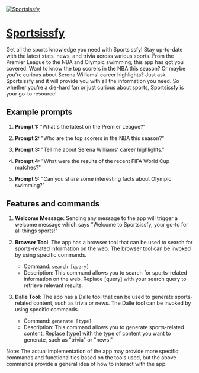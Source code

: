 [![Sportsissfy](https://files.oaiusercontent.com/file-wdUVaPEMGmJwkv4zrZ4BycZy?se=2123-10-19T05%3A00%3A30Z&sp=r&sv=2021-08-06&sr=b&rscc=max-age%3D31536000%2C%20immutable&rscd=attachment%3B%20filename%3Dd55cfa2a-53da-4d38-87e9-0d17f281eee5.png&sig=KL/Ah97E49qHRBfXuFT2sjZ1dWmvtYLRqclIDHcY/Is%3D)](https://chat.openai.com/g/g-9fMWwq1DR-sportsissfy)

# [Sportsissfy](https://chat.openai.com/g/g-9fMWwq1DR-sportsissfy)

Get all the sports knowledge you need with Sportsissfy! Stay up-to-date with the latest stats, news, and trivia across various sports. From the Premier League to the NBA and Olympic swimming, this app has got you covered. Want to know the top scorers in the NBA this season? Or maybe you're curious about Serena Williams' career highlights? Just ask Sportsissfy and it will provide you with all the information you need. So whether you're a die-hard fan or just curious about sports, Sportsissfy is your go-to resource!

## Example prompts

1. **Prompt 1:** "What's the latest on the Premier League?"

2. **Prompt 2:** "Who are the top scorers in the NBA this season?"

3. **Prompt 3:** "Tell me about Serena Williams' career highlights."

4. **Prompt 4:** "What were the results of the recent FIFA World Cup matches?"

5. **Prompt 5:** "Can you share some interesting facts about Olympic swimming?"


## Features and commands

1. **Welcome Message**: Sending any message to the app will trigger a welcome message which says "Welcome to Sportsissfy, your go-to for all things sports!"

2. **Browser Tool**: The app has a browser tool that can be used to search for sports-related information on the web. The browser tool can be invoked by using specific commands.

    - Command: `search [query]`
    - Description: This command allows you to search for sports-related information on the web. Replace [query] with your search query to retrieve relevant results.

3. **Dalle Tool**: The app has a Dalle tool that can be used to generate sports-related content, such as trivia or news. The Dalle tool can be invoked by using specific commands.

    - Command: `generate [type]`
    - Description: This command allows you to generate sports-related content. Replace [type] with the type of content you want to generate, such as "trivia" or "news."

Note: The actual implementation of the app may provide more specific commands and functionalities based on the tools used, but the above commands provide a general idea of how to interact with the app.